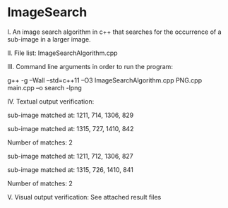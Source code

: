 # ImageSearch
I. An image search algorithm in c++ that searches for the occurrence of a sub-image in a larger image. 

II. File list: ImageSearchAlgorithm.cpp

III. Command line arguments in order to run the program:

g++ -g –Wall –std=c++11 –O3 ImageSearchAlgorithm.cpp PNG.cpp main.cpp –o search -lpng

IV. Textual output verification:

sub-image matched at: 1211, 714, 1306, 829

sub-image matched at: 1315, 727, 1410, 842

Number of matches: 2	


sub-image matched at: 1211, 712, 1306, 827

sub-image matched at: 1315, 726, 1410, 841

Number of matches: 2

V. Visual output verification: See attached result files
